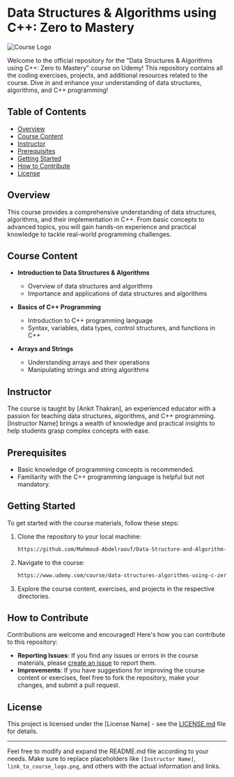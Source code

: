 # Data Structures & Algorithms using C++: Zero to Mastery

![Course Logo](https://img-c.udemycdn.com/course/750x422/3029640_0dc7_4.jpg) 

Welcome to the official repository for the "Data Structures & Algorithms using C++: Zero to Mastery" course on Udemy! This repository contains all the coding exercises, projects, and additional resources related to the course. Dive in and enhance your understanding of data structures, algorithms, and C++ programming!

## Table of Contents

- [Overview](#overview)
- [Course Content](#course-content)
- [Instructor](#instructor)
- [Prerequisites](#prerequisites)
- [Getting Started](#getting-started)
- [How to Contribute](#how-to-contribute)
- [License](#license)

## Overview

This course provides a comprehensive understanding of data structures, algorithms, and their implementation in C++. From basic concepts to advanced topics, you will gain hands-on experience and practical knowledge to tackle real-world programming challenges.

## Course Content

- **Introduction to Data Structures & Algorithms**
  - Overview of data structures and algorithms
  - Importance and applications of data structures and algorithms

- **Basics of C++ Programming**
  - Introduction to C++ programming language
  - Syntax, variables, data types, control structures, and functions in C++

- **Arrays and Strings**
  - Understanding arrays and their operations
  - Manipulating strings and string algorithms

<!-- Add more sections based on the course content provided in the course overview -->

## Instructor

The course is taught by [Ankit Thakran], an experienced educator with a passion for teaching data structures, algorithms, and C++ programming. [Instructor Name] brings a wealth of knowledge and practical insights to help students grasp complex concepts with ease.

## Prerequisites

- Basic knowledge of programming concepts is recommended.
- Familiarity with the C++ programming language is helpful but not mandatory.

## Getting Started

To get started with the course materials, follow these steps:

1. Clone the repository to your local machine:
   ```bash
   https://github.com/Mahmoud-Abdelraouf/Data-Structure-and-Algorithm-using-CPP.git
   ```
2. Navigate to the course:
   ```bash
   https://www.udemy.com/course/data-structures-algorithms-using-c-zero-to-mastery/
   ```
3. Explore the course content, exercises, and projects in the respective directories.

## How to Contribute

Contributions are welcome and encouraged! Here's how you can contribute to this repository:

- **Reporting Issues**: If you find any issues or errors in the course materials, please [create an issue](link_to_issue_tracker) to report them.
- **Improvements**: If you have suggestions for improving the course content or exercises, feel free to fork the repository, make your changes, and submit a pull request.

## License

This project is licensed under the [License Name] - see the [LICENSE.md](LICENSE.md) file for details.

---

Feel free to modify and expand the README.md file according to your needs. Make sure to replace placeholders like `[Instructor Name]`, `link_to_course_logo.png`, and others with the actual information and links.
